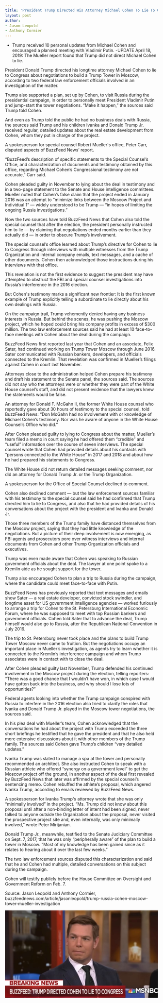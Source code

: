 ```yaml
---
title: 'President Trump Directed His Attorney Michael Cohen To Lie To Congress About The Moscow Tower Project'
layout: post
author:
- Jason Leopold
- Anthony Cormier
---
```


- Trump received 10 personal updates from Michael Cohen and encouraged a planned meeting with Vladimir Putin.
-UPDATE April 18, 2019: The Mueller report found that Trump did not direct Michael Cohen to lie.

President Donald Trump directed his longtime attorney Michael Cohen to lie to Congress about negotiations to build a Trump Tower in Moscow, according to two federal law enforcement officials involved in an investigation of the matter.

Trump also supported a plan, set up by Cohen, to visit Russia during the presidential campaign, in order to personally meet President Vladimir Putin and jump-start the tower negotiations. “Make it happen,” the sources said Trump told Cohen.

And even as Trump told the public he had no business deals with Russia, the sources said Trump and his children Ivanka and Donald Trump Jr. received regular, detailed updates about the real estate development from Cohen, whom they put in charge of the project.

A spokesperson for special counsel Robert Mueller's office, Peter Carr, disputed aspects of BuzzFeed News’ report.

“BuzzFeed’s description of specific statements to the Special Counsel’s Office, and characterization of documents and testimony obtained by this office, regarding Michael Cohen’s Congressional testimony are not accurate,” Carr said.

Cohen pleaded guilty in November to lying about the deal in testimony and in a two-page statement to the Senate and House intelligence committees. Mueller noted that Cohen’s false claim that the project ended in January 2016 was an attempt to “minimize links between the Moscow Project and Individual 1” — widely understood to be Trump — “in hopes of limiting the ongoing Russia investigations.”

Now the two sources have told BuzzFeed News that Cohen also told the special counsel that after the election, the president personally instructed him to lie — by claiming that negotiations ended months earlier than they actually did — in order to obscure Trump’s involvement.

The special counsel’s office learned about Trump’s directive for Cohen to lie to Congress through interviews with multiple witnesses from the Trump Organization and internal company emails, text messages, and a cache of other documents. Cohen then acknowledged those instructions during his interviews with that office.

This revelation is not the first evidence to suggest the president may have attempted to obstruct the FBI and special counsel investigations into Russia’s interference in the 2016 election.

But Cohen's testimony marks a significant new frontier: It is the first known example of Trump explicitly telling a subordinate to lie directly about his own dealings with Russia.

On the campaign trail, Trump vehemently denied having any business interests in Russia. But behind the scenes, he was pushing the Moscow project, which he hoped could bring his company profits in excess of $300 million. The two law enforcement sources said he had at least 10 face-to-face meetings with Cohen about the deal during the campaign.

BuzzFeed News first reported last year that Cohen and an associate, Felix Sater, had continued working on Trump Tower Moscow through June 2016. Sater communicated with Russian bankers, developers, and officials connected to the Kremlin. That revelation was confirmed in Mueller’s filings against Cohen in court last November.

Attorneys close to the administration helped Cohen prepare his testimony and draft his statement to the Senate panel, the sources said. The sources did not say who the attorneys were or whether they were part of the White House counsel’s staff, and did not present evidence that the lawyers knew the statements would be false.

An attorney for Donald F. McGahn II, the former White House counsel who reportedly gave about 30 hours of testimony to the special counsel, told BuzzFeed News: “Don McGahn had no involvement with or knowledge of Michael Cohen’s testimony. Nor was he aware of anyone in the White House Counsel’s Office who did.”


After Cohen pleaded guilty to lying to Congress about the matter, Mueller’s team filed a memo in court saying he had offered them “credible” and “useful” information over the course of seven interviews. The special counsel wrote that Cohen had provided details about his contacts with “persons connected to the White House” in 2017 and 2018 and about how he had prepared his statements to Congress.

The White House did not return detailed messages seeking comment, nor did an attorney for Donald Trump Jr. or the Trump Organization.

A spokesperson for the Office of Special Counsel declined to comment.

Cohen also declined comment — but the law enforcement sources familiar with his testimony to the special counsel said he had confirmed that Trump directed him to lie to Congress, and also that he had provided details of his conversations about the project with the president and Ivanka and Donald Jr.

Those three members of the Trump family have distanced themselves from the Moscow project, saying that they had little knowledge of the negotiations. But a picture of their deep involvement is now emerging, as FBI agents and prosecutors pore over witness interviews and internal documents from Cohen and other Trump Organization officials and executives.

Trump was even made aware that Cohen was speaking to Russian government officials about the deal. The lawyer at one point spoke to a Kremlin aide as he sought support for the tower.

Trump also encouraged Cohen to plan a trip to Russia during the campaign, where the candidate could meet face-to-face with Putin.

BuzzFeed News has previously reported that text messages and emails show Sater — a real estate developer, convicted stock swindler, and longtime asset for US government intelligence agencies — worked furiously to arrange a trip for Cohen to the St. Petersburg International Economic Forum, where he was supposed to meet with top Russian bankers and government officials. Cohen told Sater that to advance the deal, Trump himself would also go to Russia, after the Republican National Convention in July 2016.

The trip to St. Petersburg never took place and the plans to build Trump Tower Moscow never came to fruition. But the negotiations occupy an important place in Mueller’s investigation, as agents try to learn whether it is connected to the Kremlin’s interference campaign and whom Trump associates were in contact with to close the deal.

After Cohen pleaded guilty last November, Trump defended his continued involvement in the Moscow project during the election, telling reporters: “There was a good chance that I wouldn’t have won, in which case I would have gotten back into the business, and why should I lose lots of opportunities?”

Federal agents looking into whether the Trump campaign conspired with Russia to interfere in the 2016 election also tried to clarify the roles that Ivanka and Donald Trump Jr. played in the Moscow tower negotiations, the sources said.

In his plea deal with Mueller’s team, Cohen acknowledged that the conversations he had about the project with Trump exceeded the three short briefings he testified that he gave the president and that he also held more extensive discussions about it with other members of the Trump family. The sources said Cohen gave Trump’s children “very detailed updates.”

Ivanka Trump was slated to manage a spa at the tower and personally recommended an architect. She also instructed Cohen to speak with a Russian athlete who offered “synergy on a government level” to get the Moscow project off the ground, in another aspect of the deal first revealed by BuzzFeed News that later was affirmed by the special counsel’s sentencing memo. Cohen rebuffed the athlete’s proposal, which angered Ivanka Trump, according to emails reviewed by BuzzFeed News.

A spokesperson for Ivanka Trump's attorney wrote that she was only “minimally involved” in the project. “Ms. Trump did not know about this proposal until after a non-binding letter of intent had been signed, never talked to anyone outside the Organization about the proposal, never visited the prospective project site and, even internally, was only minimally involved,” wrote Peter Mirijanian.

Donald Trump Jr., meanwhile, testified to the Senate Judiciary Committee on Sept. 7, 2017, that he was only “peripherally aware” of the plan to build a tower in Moscow. “Most of my knowledge has been gained since as it relates to hearing about it over the last few weeks.”

The two law enforcement sources disputed this characterization and said that he and Cohen had multiple, detailed conversations on this subject during the campaign.

Cohen will testify publicly before the House Committee on Oversight and Government Reform on Feb. 7.

Source: Jason Leopold and Anthony Cormier, buzzfeednews.com/article/jasonleopold/trump-russia-cohen-moscow-tower-mueller-investigation

![Buzzfeed: Trump Directed Cohen To Lie To Congress](/assets/2019-01-17-trump-directed-cohen-to-lie-to-congress.jpg "Buzzfeed: Trump Directed Cohen To Lie To Congress")
